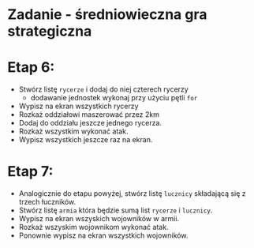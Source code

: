 # Zadanie - średniowieczna gra strategiczna

# Etap 6:
- Stwórz listę `rycerze` i dodaj do niej czterech rycerzy
    - dodawanie jednostek wykonaj przy użyciu pętli `for`
- Wypisz na ekran wszystkich rycerzy
- Rozkaż oddziałowi maszerować przez 2km
- Dodaj do oddziału jeszcze jednego rycerza.
- Rozkaż wszystkim wykonać atak.
- Wypisz wszystkich jeszcze raz na ekran.

# Etap 7:
- Analogicznie do etapu powyżej, stwórz listę `lucznicy` składającą się z trzech łuczników.
- Stwórz listę `armia` która będzie sumą list `rycerze` i `lucznicy`.
- Wypisz na ekran wszyskich wojowników w armii.
- Rozkaż wszyskim wojownikom wykonać atak.
- Ponownie wypisz na ekran wszystkich wojowników.
